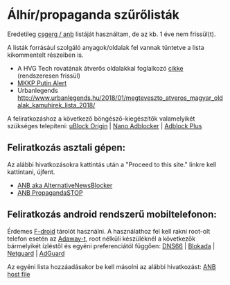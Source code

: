 # Álhír/propaganda szűrőlisták

Eredetileg [csgerg / anb](https://github.com/csgerg/alternativenewsblocker) listáját használtam, de az kb. 1 éve nem frissül(t).

A listák forrásául szolgáló anyagok/oldalak fel vannak tüntetve a lista kikommentelt részeiben is.
- A HVG Tech rovatának átverős oldalakkal foglalkozó [cikke](http://hvg.hu/tudomany/20150119_atveros_weboldalak) (rendszeresen frissül) 
- [MKKP Putin Alert](http://ketfarkukutya.com/?p=505)
- Urbanlegends http://www.urbanlegends.hu/2018/01/megteveszto_atveros_magyar_oldalak_kamuhirek_lista_2018/

A feliratkozáshoz a következő böngésző-kiegészítők valamelyikét szükséges telepíteni:
[uBlock Origin](https://github.com/gorhill/uBlock) | [Nano Adblocker](https://github.com/NanoAdblocker/NanoCore#nano-adblocker-core) | [Adblock Plus](https://adblockplus.org/)
## Feliratkozás asztali gépen:
Az alábbi hivatkozásokra kattintás után a "Proceed to this site." linkre kell kattintani, újfent.
- [ANB aka AlternativeNewsBlocker](https://preview.tinyurl.com/t1csiAltNewsBlk)
- [ANB PropagandaSTOP](https://preview.tinyurl.com/t1csiPropSTOP) 
## Feliratkozás android rendszerű mobiltelefonon:
Érdemes [F-droid](https://f.droid.org) tárolót használni. A használathoz fel kell rakni root-olt telefon esetén az [Adaway-t](https://f-droid.org/en/packages/org.adaway/), root nélküli készüléknél a következők bármelyikét ízléstől és egyéni preferenciától függően: [DNS66](https://f-droid.org/en/packages/org.jak_linux.dns66/) | [Blokada](https://f-droid.org/en/packages/org.blokada.alarm/) | [Netguard](https://f-droid.org/en/packages/eu.faircode.netguard/) | [AdGuard](https://f-droid.org/en/packages/com.adguard.android.contentblocker/)

Az egyéni lista hozzáadásakor be kell másolni az alábbi hivatkozást:
[ANB host file](https://raw.githubusercontent.com/t1csi/alternativenewsblocker/master/hosts.txt)
